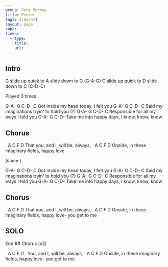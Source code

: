 ```yaml
---
group: Pete Murray
title: Feeler
tags: [learnt]
layout: page
capo: 
links: 
  - type: 
    title: 
    url: 
---
```



## Intro
G slide up quick to A slide down to G  (G-A-G)
C slide up quick to D slide down to C (C-D-C)

Played 3 times

G-A-               G        C-D-        C
Got inside my head today, I felt you
G-A-                 G      C-D-            C
Said my imaginations tryin' to hold you (?)
G-A-                G        C-D-           C
Responsible for all my ways I told you
G-A-               G        C-D-
Take me into happy days, I know, know, know

## Chorus

&nbsp;    A        C       F   D
That you, and I, will be, always,
&nbsp;  A       C     F         D
Onside, in these imaginary fields, happy love

 (same )

G-A-               G        C-D-        C
Got inside my head today, I felt you
G-A-                 G      C-D-            C
Said my imaginations tryin' to hold you (?)
G-A-                G        C-D-           C
Responsible for all my ways I told you
G-A-               G        C-D-
Take me into happy days, I know, know, know

## Chorus
&nbsp;    A        C       F   D
That you, and I, will be, always,
&nbsp;  A       C     F         D
Onside, in these imaginary fields, happy love-  you get to me

## SOLO
End ## Chorus (x2)

&nbsp;       A        C       F   D
&nbsp;       You, and I, will be, always,
&nbsp;  A       C     F         D
Onside, in these imaginary fields, happy love-  you get to me

